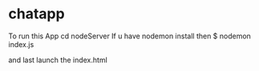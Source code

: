 # chatapp
To run this App
cd nodeServer 
If u have nodemon install then
$ nodemon index.js

and last 
launch the  index.html



